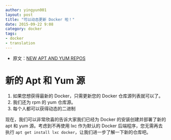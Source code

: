 ```yaml
---
author: yingyun001
layout: post
title: "可以动态更新 Docker 啦！"
date: 2015-09-22 9:08
category: docker
tags:
- docker
- translation
---
```


* 原文：[NEW APT AND YUM REPOS](https://blog.docker.com/2015/07/new-apt-and-yum-repos/)

# 新的 Apt 和 Yum 源

1. 如果您想获得最新的 Docker，只需更新您的 Docker 仓库源列表就可以了。
2. 我们还为 rpm 的 yum 仓库源。
3. 每个人都可以获得动态的二进制

现在，我们可以非常欣喜的告诉大家我们已经为 Docker 的安装创建并部署了新的 apt 和 yum 源。考虑到不再使用 lxc 作为默认的 Docker 后端程序，您无需再去执行 `apt get install lxc docker`，让我们进一步了解一下新的仓库吧。





































































